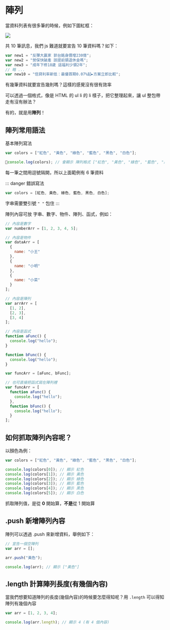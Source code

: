 # 陣列

當資料列表有很多筆的時候，例如下圖紅框：

<img src="/js-vue-press/image/yahoo.png" />

共 10 筆訊息，我們 js 難道就要宣告 10 筆資料嗎？如下：

``` js
var new1 = "反彈大贏家 郭台銘身價增230億";
var new2 = "勞保快破產 該提前領退休金嗎";
var new3 = "成年下修18歲 這福利少領2年";
// 略 ...
var new10 = "信貸利率新低：最優首期0.07%起►方案立即比較";
```

有幾筆資料就要宣告幾則嗎？這樣的感覺沒有很有效率

可以透過一個格式，像是 HTML 的 ul li 的 li 樣子，把它整理起來，讓 ul 整包帶走有沒有辦法？

有的，就是用**陣列**！

## 陣列常用語法

基本陣列寫法

``` js
var colors = ["紅色", "黃色", "綠色", "藍色", "黑色", "白色"];

console.log(colors); // 會顯示 陣列格式 ["紅色", "黃色", "綠色", "藍色", "黑色", "白色"];
```

每一筆之間用逗號隔開，所以上面範例有 6 筆資料

::: danger 錯誤寫法
``` js
var colors = [紅色, 黃色, 綠色, 藍色, 黑色, 白色];
```

字串需要雙引號 `" "` 包住
:::

陣列內容可放 字串、數字、物件、陣列、函式，例如：

``` js
// 內容是數字
var numberArr = [1, 2, 3, 4, 5];

// 內容是物件
var dataArr = [
  {
    name: "小王"
  },
  {
    name: "小明"
  },
  {
    name: "小菜"
  }
];

// 內容是陣列
var arrArr = [
  [1, 2],
  [2, 3],
  [3, 4]
];

// 內容是函式
function aFunc() {
  console.log("hello");
}

function bFunc() {
  console.log("hello");
}

var funcArr = [aFunc, bFunc];

// 也可直接把函式寫在陣列裡
var funcArr = [
  function aFunc() {
    console.log("hello");
  }, 
  function bFunc() {
    console.log("hello");
  }
];
```

## 如何抓取陣列內容呢？

以顏色為例：

``` js
var colors = ["紅色", "黃色", "綠色", "藍色", "黑色", "白色"];

console.log(colors[0]); // 顯示 紅色
console.log(colors[1]); // 顯示 黃色
console.log(colors[2]); // 顯示 綠色
console.log(colors[3]); // 顯示 藍色
console.log(colors[4]); // 顯示 黑色
console.log(colors[5]); // 顯示 白色
```

抓取陣列值，是從 **0** 開始算，**不是**從 1 開始算

## .push 新增陣列內容

陣列可以透過 .push 來新增資料，舉例如下：

``` js
// 宣告一個空陣列
var arr = [];

arr.push("黃色");

console.log(arr); // 顯示 ["黃色"]
```

## .length 計算陣列長度(有幾個內容)

當我們想要知道陣列的長度(幾個內容)的時候要怎麼得知呢？用 `.length` 可以得知陣列有幾個內容

``` js
var arr = [1, 2, 3, 4];

console.log(arr.length); // 顯示 4 (有 4 個內容)
```